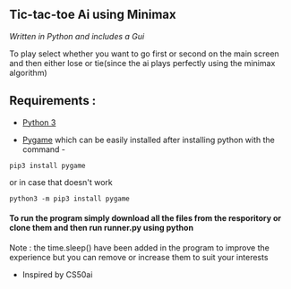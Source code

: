## Tic-tac-toe Ai using Minimax

*Written in Python and includes a Gui*

To play select whether you want to go first or second on the main screen and then either lose or tie(since the ai plays perfectly using the minimax algorithm)

## Requirements :

- [Python 3](https://www.python.org/downloads/)

- [Pygame](https://www.pygame.org/download.shtml) which can be easily installed after installing python with the command -

```
pip3 install pygame
```
or in case that doesn't work
```
python3 -m pip3 install pygame
```

#### To run the program simply download all the files from the resporitory or clone them and then run runner.py using python

Note : the time.sleep() have been added in the program to improve the experience but you can remove or increase them to suit your interests

- Inspired by CS50ai
